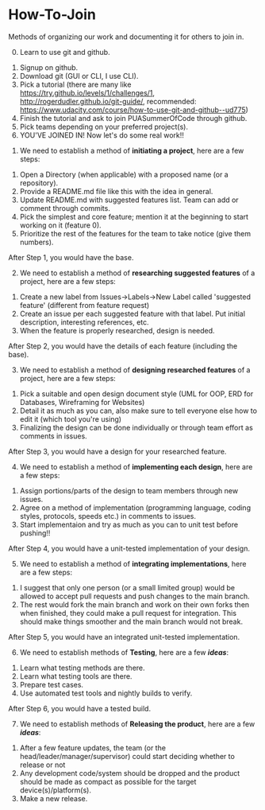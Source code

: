 # How-To-Join
Methods of organizing our work and documenting it for others to join in.

0) Learn to use git and github.
  1. Signup on github.
  2. Download git (GUI or CLI, I use CLI).
  3. Pick a tutorial (there are many like https://try.github.io/levels/1/challenges/1, http://rogerdudler.github.io/git-guide/, recommended: https://www.udacity.com/course/how-to-use-git-and-github--ud775)
  4. Finish the tutorial and ask to join PUASummerOfCode through github.
  5. Pick teams depending on your preferred project(s).
  6. YOU'VE JOINED IN! Now let's do some real work!!

1) We need to establish a method of **initiating a project**, here are a few steps:
  1. Open a Directory (when applicable) with a proposed name (or a repository).
  2. Provide a README.md file like this with the idea in general.
  3. Update README.md with suggested features list. Team can add or comment through commits.
  4. Pick the simplest and core feature; mention it at the beginning to start working on it (feature 0).
  5. Prioritize the rest of the features for the team to take notice (give them numbers).

After Step 1, you would have the base.

2) We need to establish a method of **researching suggested features** of a project, here are a few steps:
  1. Create a new label from Issues->Labels->New Label called 'suggested feature' (different from feature request)
  2. Create an issue per each suggested feature with that label. Put initial description, interesting references, etc.
  3. When the feature is properly researched, design is needed.

After Step 2, you would have the details of each feature (including the base).

3) We need to establish a method of **designing researched features** of a project, here are a few steps:
  1. Pick a suitable and open design document style (UML for OOP, ERD for Databases, Wireframing for Websites)
  2. Detail it as much as you can, also make sure to tell everyone else how to edit it (which tool you're using)
  3. Finalizing the design can be done individually or through team effort as comments in issues.

After Step 3, you would have a design for your researched feature.

4) We need to establish a method of **implementing each design**, here are a few steps:
  1. Assign portions/parts of the design to team members through new issues.
  2. Agree on a method of implementation (programming language, coding styles, protocols, speeds etc.) in comments to issues.
  3. Start implementaion and try as much as you can to unit test before pushing!!

After Step 4, you would have a unit-tested implementation of your design.

5) We need to establish a method of **integrating implementations**, here are a few steps:
  1. I suggest that only one person (or a small limited group) would be allowed to accept pull requests and push changes to the main branch.
  2. The rest would fork the main branch and work on their own forks then when finished, they could make a pull request for integration. This should make things smoother and the main branch would not break.

After Step 5, you would have an integrated unit-tested implementation.

6) We need to establish methods of **Testing**, here are a few ***ideas***:
  1. Learn what testing methods are there.
  2. Learn what testing tools are there.
  3. Prepare test cases.
  4. Use automated test tools and nightly builds to verify.

After Step 6, you would have a tested build.

7) We need to establish methods of **Releasing the product**, here are a few ***ideas***:
  1. After a few feature updates, the team (or the head/leader/manager/supervisor) could start deciding whether to release or not
  2. Any development code/system should be dropped and the product should be made as compact as possible for the target device(s)/platform(s).
  3. Make a new release.
